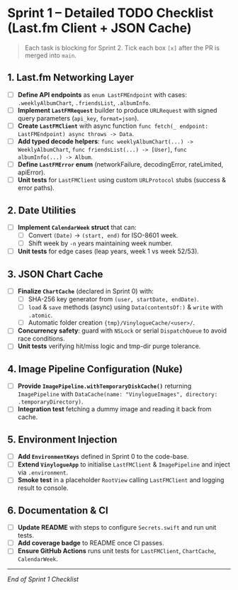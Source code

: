 # Sprint 1 – Detailed TODO Checklist (Last.fm Client + JSON Cache)

> Each task is blocking for Sprint 2. Tick each box `[x]` after the PR is merged into `main`.

## 1. Last.fm Networking Layer

- [ ] **Define API endpoints** as `enum LastFMEndpoint` with cases: `.weeklyAlbumChart`, `.friendsList`, `.albumInfo`.
- [ ] **Implement `LastFMRequest`** builder to produce `URLRequest` with signed query parameters (`api_key`, `format=json`).
- [ ] **Create `LastFMClient`** with async function `func fetch(_ endpoint: LastFMEndpoint) async throws -> Data`.
- [ ] **Add typed decode helpers**: `func weeklyAlbumChart(...) -> WeeklyAlbumChart`, `func friendsList(...) -> [User]`, `func albumInfo(...) -> Album`.
- [ ] **Define `LastFMError` enum** (networkFailure, decodingError, rateLimited, apiError).
- [ ] **Unit tests** for `LastFMClient` using custom `URLProtocol` stubs (success & error paths).

## 2. Date Utilities

- [ ] **Implement `CalendarWeek` struct** that can:
  - [ ] Convert `(Date)` → `(start, end)` for ISO-8601 week.
  - [ ] Shift week by `-n` years maintaining week number.
- [ ] **Unit tests** for edge cases (leap years, week 1 vs week 52/53).

## 3. JSON Chart Cache

- [ ] **Finalize `ChartCache`** (declared in Sprint 0) with:
  - [ ] SHA-256 key generator from `(user, startDate, endDate)`.
  - [ ] `load` & `save` methods (async) using `Data(contentsOf:)` & `write` with `.atomic`.
  - [ ] Automatic folder creation `{tmp}/VinylogueCache/<user>/`.
- [ ] **Concurrency safety**: guard with `NSLock` or serial `DispatchQueue` to avoid race conditions.
- [ ] **Unit tests** verifying hit/miss logic and tmp-dir purge tolerance.

## 4. Image Pipeline Configuration (Nuke)

- [ ] **Provide `ImagePipeline.withTemporaryDiskCache()`** returning `ImagePipeline` with `DataCache(name: "VinylogueImages", directory: .temporaryDirectory)`.
- [ ] **Integration test** fetching a dummy image and reading it back from cache.

## 5. Environment Injection

- [ ] **Add `EnvironmentKeys`** defined in Sprint 0 to the code-base.
- [ ] **Extend `VinylogueApp`** to initialise `LastFMClient` & `ImagePipeline` and inject via `.environment`.
- [ ] **Smoke test** in a placeholder `RootView` calling `LastFMClient` and logging result to console.

## 6. Documentation & CI

- [ ] **Update README** with steps to configure `Secrets.swift` and run unit tests.
- [ ] **Add coverage badge** to README once CI passes.
- [ ] **Ensure GitHub Actions** runs unit tests for `LastFMClient`, `ChartCache`, `CalendarWeek`.

---

*End of Sprint 1 Checklist*
